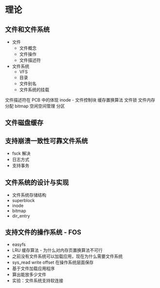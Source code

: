 # 理论

## 文件和文件系统

- 文件
  - 文件概念
  - 文件操作
  - 文件描述符
- 文件系统
  - VFS
  - 目录
  - 文件别名
  - 文件系统的挂载
  
文件描述符在 PCB 中的体现
inode - 文件控制块
缓存置换算法
文件锁
文件内存分配
bitmap 空闲空间管理
分区

## 文件磁盘缓存

## 支持崩溃一致性可靠文件系统

- fsck 解决
- 日志方式
- 支持事务

## 文件系统的设计与实现

- 文件系统存储结构
- superblock
- inode
- bitmap
- dir_entry

## 支持文件的操作系统 - FOS

- easyfs
- LRU 缓存算法 - 为什么对内存页置换算法不可行
- 之前没有文件系统可以加载应用，现在为什么需要文件系统
- sys_read write offset 在操作系统层面保存
- 基于文件加载应用程序
- 算出能放多少文件
- 实验：文件系统支持软连接